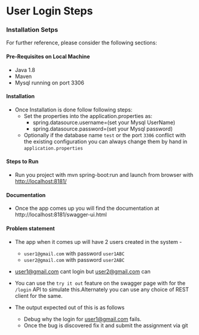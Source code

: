 # User Login Steps

### Installation Setps
For further reference, please consider the following sections:

#### Pre-Requisites on Local Machine
* Java 1.8
* Maven
* Mysql running on port 3306


#### Installation

* Once Installation is done follow following steps:
    * Set the properties into the application.properties as:
        * spring.datasource.username=(set your Mysql UserName)
        * spring.datasource.password=(set your Mysql password)
    * Optionally if the database name `test` or the port `3306` conflict with the existing configuration you can always change them by hand in `application.properties`

#### Steps to Run
* Run you project with mvn spring-boot:run and launch from browser with [http://localhost:8181/](http://localhost:8181/)

#### Documentation
* Once the app comes up you will find the documentation at http://localhost:8181/swagger-ui.html

#### Problem statement

* The app when it comes up will have 2 users created in the system -
  * `user1@gmail.com` with password `user1ABC`
  * `user2@gmail.com` with password `user2ABC`

* user1@gmail.com cant login but user2@gmail.com can

* You can use the `try it out` feature on the swagger page with for the `/login` API to simulate this.Alternately you can use any choice of REST client for the same.

* The output expected out of this is as follows
  * Debug why the login for user1@gmail.com fails.
  * Once the bug is discovered fix it and submit the assignment via git
